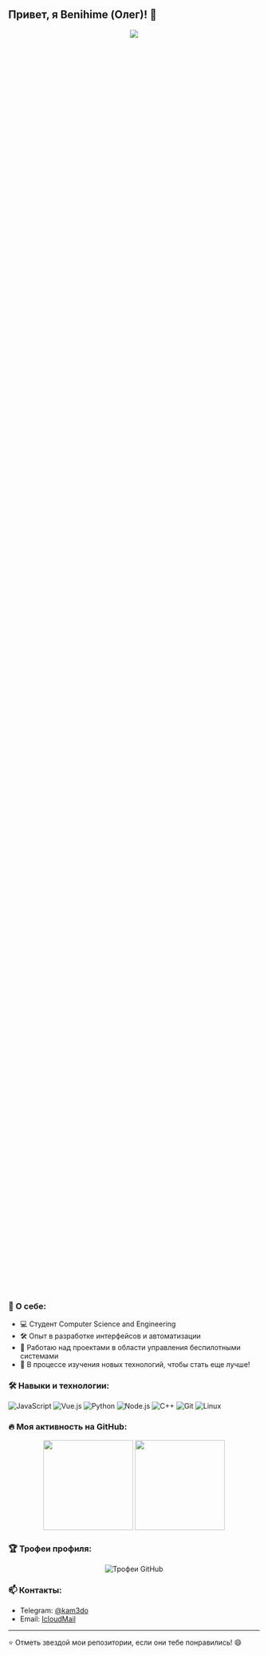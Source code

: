 ## Привет, я Benihime (Олег)! 👋

<p align="center" style="max-width: 100%; height: 180em;">
  <img src="https://media2.giphy.com/media/v1.Y2lkPTc5MGI3NjExcGphbTVscXZrNnNjZGprYWRobjRzYjYwdXY5dmIzeXYzYjV5YWVtciZlcD12MV9pbnRlcm5hbF9naWZfYnlfaWQmY3Q9Zw/jh7F7XwHTywg85ekdl/giphy.webp"/>
</p>


### 🔧 О себе:
- 💻 Студент Computer Science and Engineering
- 🛠️ Опыт в разработке интерфейсов и автоматизации
- 🚀 Работаю над проектами в области управления беспилотными системами
- 🌱 В процессе изучения новых технологий, чтобы стать еще лучше!

### 🛠️ Навыки и технологии:
![JavaScript](https://img.shields.io/badge/-JavaScript-EDD222?style=flat-square&logo=javascript&logoColor=black)
![Vue.js](https://img.shields.io/badge/-Vue.js-42B883?style=flat-square&logo=Vue.js&logoColor=white)
![Python](https://img.shields.io/badge/-Python-3776AB?style=flat-square&logo=python&logoColor=white)
![Node.js](https://img.shields.io/badge/-Node.js-339933?style=flat-square&logo=node.js&logoColor=white)
![C++](https://img.shields.io/badge/-C++-00599C?style=flat-square&logo=c%2B%2B&logoColor=white)
![Git](https://img.shields.io/badge/-Git-F05032?style=flat-square&logo=git&logoColor=white)
![Linux](https://img.shields.io/badge/-Linux-FCC624?style=flat-square&logo=linux&logoColor=black)

### 🔥 Моя активность на GitHub:
<p align="center">
  <img height="180em" src="https://github-readme-stats.vercel.app/api?username=Beniihime&show_icons=true&theme=radical" />
  <img height="180em" src="https://github-readme-stats.vercel.app/api/top-langs/?username=Beniihime&layout=compact&theme=radical" />
</p>

### 🏆 Трофеи профиля:
<p align="center">
  <img src="https://github-profile-trophy.vercel.app/?username=Beniihime&theme=radical" alt="Трофеи GitHub">
</p>

### 📫 Контакты:
- Telegram: [@kam3do](https://t.me/kam3do)
- Email: [IcloudMail](mailto:o.shafranov@icloud.com)

---

⭐️ Отметь звездой мои репозитории, если они тебе понравились! 😄
